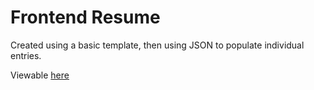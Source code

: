 Frontend Resume
========

Created using a basic template, then using JSON to populate individual entries.

Viewable [here](abustamam.github.io/resume)
